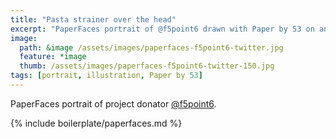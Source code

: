 ```yaml
---
title: "Pasta strainer over the head"
excerpt: "PaperFaces portrait of @f5point6 drawn with Paper by 53 on an iPad."
image: 
  path: &image /assets/images/paperfaces-f5point6-twitter.jpg 
  feature: *image
  thumb: /assets/images/paperfaces-f5point6-twitter-150.jpg
tags: [portrait, illustration, Paper by 53]
---
```


PaperFaces portrait of project donator [@f5point6](http://twitter.com/f5point6).

{% include boilerplate/paperfaces.md %}

